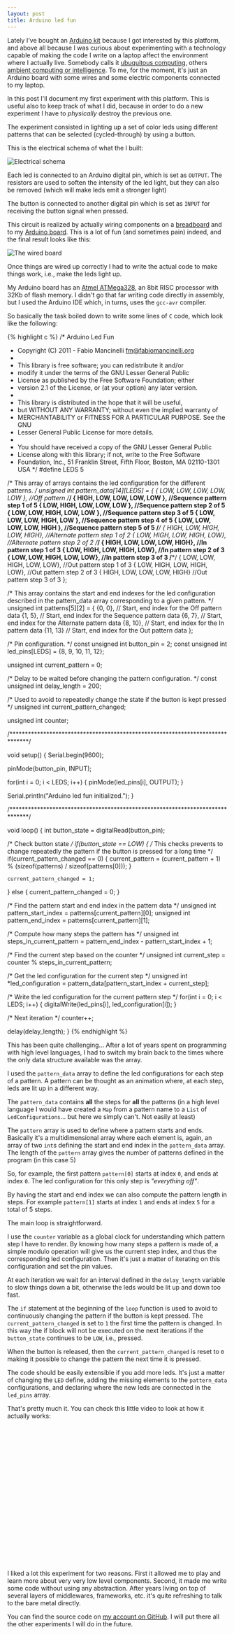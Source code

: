 ```yaml
---
layout: post
title: Arduino led fun
---
```


Lately I've bought an [Arduino kit](http://www.sparkfun.com/products/10173) because I got interested by this platform, and above all because I was curious about experimenting with a technology capable of making the code I write on a laptop affect the environment where I actually live. Somebody calls it [ubuquitous computing](http://en.wikipedia.org/wiki/Ubiquitous_computing), others [ambient computing or intelligence](http://en.wikipedia.org/wiki/Ambient_intelligence). To me, for the moment, it's just an Arduino board with some wires and some electric components connected to my laptop.

In this post I'll document my first experiment with this platform. This is useful also to keep track of what I did, because in order to do a new experiment I have to *physically* destroy the previous one.

The experiment consisted in lighting up a set of color leds using different patterns that can be selected (cycled-through) by using a button.

This is the electrical schema of what the I built:

![Electrical schema](/images/arduino_led_fun_schema.png)

Each led is connected to an Arduino digital pin, which is set as `OUTPUT`. The resistors are used to soften the intensity of the led light, but they can also be removed (which will make leds emit a stronger light)

The button is connected to another digital pin which is set as `INPUT` for receiving the button signal when pressed.

This circuit is realized by actually wiring components on a [breadboard](http://en.wikipedia.org/wiki/Breadboard) and to my [Arduino board](http://arduino.cc/en/uploads/Main/ArduinoUnoSmd.jpg). This is a lot of fun (and sometimes pain) indeed, and the final result looks like this:

![The wired board](/images/arduino_led_fun_board.png)

Once things are wired up correctly I had to write the actual code to make things work, i.e., make the leds light up.

My Arduino board has an [Atmel ATMega328](http://www.atmel.com/dyn/products/product_card.asp?part_id=4720),  an 8bit RISC processor with 32Kb of flash memory. I didn't go that far writing code directly in assembly, but I used the Arduino IDE which, in turns, uses the `gcc-avr` compiler.

So basically the task boiled down to write some lines of `C` code, which look like the following:

{% highlight c %}
/* Arduino Led Fun
 * Copyright (C) 2011 - Fabio Mancinelli <fm@fabiomancinelli.org>
 * 
 * This library is free software; you can redistribute it and/or
 * modify it under the terms of the GNU Lesser General Public
 * License as published by the Free Software Foundation; either
 * version 2.1 of the License, or (at your option) any later version.
 * 
 * This library is distributed in the hope that it will be useful,
 * but WITHOUT ANY WARRANTY; without even the implied warranty of
 * MERCHANTABILITY or FITNESS FOR A PARTICULAR PURPOSE.  See the GNU
 * Lesser General Public License for more details.
 * 
 * You should have received a copy of the GNU Lesser General Public
 * License along with this library; if not, write to the Free Software
 * Foundation, Inc., 51 Franklin Street, Fifth Floor, Boston, MA  02110-1301  USA
 */
#define LEDS 5

/* This array of arrays contains the led configuration for the different patterns. */
unsigned int pattern_data[14][LEDS] = {
 { LOW, LOW, LOW, LOW, LOW },   //Off pattern
 /***/
 { HIGH, LOW, LOW, LOW, LOW },  //Sequence pattern step 1 of 5
 { LOW, HIGH, LOW, LOW, LOW },  //Sequence pattern step 2 of 5
 { LOW, LOW, HIGH, LOW, LOW },  //Sequence pattern step 3 of 5
 { LOW, LOW, LOW, HIGH, LOW },  //Sequence pattern step 4 of 5
 { LOW, LOW, LOW, LOW, HIGH },  //Sequence pattern step 5 of 5
 /***/
 { HIGH, LOW, HIGH, LOW, HIGH}, //Alternate pattern step 1 of 2
 { LOW, HIGH, LOW, HIGH, LOW},  //Alternate pattern step 2 of 2
 /***/
 { HIGH, LOW, LOW, LOW, HIGH},  //In pattern step 1 of 3
 { LOW, HIGH, LOW, HIGH, LOW},  //In pattern step 2 of 3
 { LOW, LOW, HIGH, LOW, LOW},   //In pattern step 3 of 3
 /***/
 { LOW, LOW, HIGH, LOW, LOW},   //Out pattern step 1 of 3
 { LOW, HIGH, LOW, HIGH, LOW},  //Out pattern step 2 of 3
 { HIGH, LOW, LOW, LOW, HIGH}   //Out pattern step 3 of 3
};

/* This array contains the start and end indexes for the led configuration 
   described in the pattern_data array corresponding to a given pattern. */
unsigned int patterns[5][2] = {
  {0, 0},  // Start, end index for the Off pattern data
  {1, 5},  // Start, end index for the Sequence pattern data
  {6, 7},  // Start, end index for the Alternate pattern data
  {8, 10}, // Start, end index for the In pattern data
  {11, 13} // Start, end index for the Out pattern data
};

/* Pin configuration. */
const unsigned int button_pin = 2;
const unsigned int led_pins[LEDS] = {8, 9, 10, 11, 12};

unsigned int current_pattern = 0;

/* Delay to be waited before changing the pattern configuration. */
const unsigned int delay_length = 200;

/* Used to avoid to repeatedly change the state if the button is kept pressed */
unsigned int current_pattern_changed;

unsigned int counter;

/******************************************************************************/

void setup() {
  Serial.begin(9600);
  
  pinMode(button_pin, INPUT);

  for(int i = 0; i < LEDS; i++) {
    pinMode(led_pins[i], OUTPUT);
  }

  Serial.println("Arduino led fun initialized.");
}

/******************************************************************************/

void loop() {
  int button_state = digitalRead(button_pin);
    
  /* Check button state */
  if(button_state == LOW) {
    /* This checks prevents to change repeatedly the pattern if the button is
       pressed for a long time */
    if(current_pattern_changed == 0) {
      current_pattern = (current_pattern + 1) % (sizeof(patterns) / sizeof(patterns[0]));
    }
    
    current_pattern_changed = 1;
  }
  else {
    current_pattern_changed = 0;
  }
  
  /* Find the pattern start and end index in the pattern data */
  unsigned int pattern_start_index = patterns[current_pattern][0];
  unsigned int pattern_end_index = patterns[current_pattern][1];

  /* Compute how many steps the pattern has */
  unsigned int steps_in_current_pattern = pattern_end_index - pattern_start_index + 1;

  /* Find the current step based on the counter */
  unsigned int current_step = counter % steps_in_current_pattern;
  
  /* Get the led configuration for the current step */
  unsigned int *led_configuration = pattern_data[pattern_start_index + current_step];
  
  /* Write the led configuration for the current pattern step */
  for(int i = 0; i < LEDS; i++) {
    digitalWrite(led_pins[i], led_configuration[i]);
  }
     
  /* Next iteration */
  counter++;
  
  delay(delay_length);
}
{% endhighlight %}


This has been quite challenging... After a lot of years spent on programming with high level languages, I had to switch my brain back to the times where the only data structure available was the array.

I used the `pattern_data` array to define the led configurations for each step of a pattern. A pattern can be thought as an animation where, at each step, leds are lit up in a different way.

The `pattern_data` contains **all** the steps for **all** the patterns (in a high level language I would have created a `Map` from a pattern name to a `List` of `LedConfigurations`... but here we simply can't. Not easily at least)

The `pattern` array is used to define where a pattern starts and ends. Basically it's a multidimensional array where each element is, again, an array of two `int`s defining the start and end index in the `pattern_data` array. The length of the `pattern` array gives the number of patterns defined in the program (in this case 5)

So, for example, the first pattern `pattern[0]` starts at index `0`, and ends at index `0`. The led configuration for this only step is *"everything off"*.

By having the start and end index we can also compute the pattern length in steps. For example `pattern[1]` starts at index `1` and ends at index `5` for a total of 5 steps.

The main loop is straightforward.

I use the `counter` variable as a global clock for understanding which pattern step I have to render. By knowing how many steps a pattern is made of, a simple modulo operation will give us the current step index, and thus the corresponding led configuration. Then it's just a matter of iterating on this configuration and set the pin values.

At each iteration we wait for an interval defined in the `delay_length` variable to slow things down a bit, otherwise the leds would be lit up and down too fast.

The `if` statement at the beginning of the `loop` function is used to avoid to continuously changing the pattern if the button is kept pressed. The `current_pattern_changed` is set to `1` the first time the pattern is changed. In this way the if block will not be executed on the next iterations if the `button_state` continues to be `LOW`, i.e., pressed. 

When the button is released, then the `current_pattern_changed` is reset to `0` making it possible to change the pattern the next time it is pressed.

The code should be easily extensible if you add more leds. It's just a matter of changing the `LED` define, adding the missing elements to the `pattern_data` configurations, and declaring where the new leds are connected in the `led_pins` array.

That's pretty much it. You can check this little video to look at how it actually works:

<object width="560" height="315">
  <param name="movie" value="http://www.youtube.com/v/R9QddQcoIso?version=3&amp;hl=en_US&amp;rel=0"></param>
  <param name="allowFullScreen" value="true"></param><param name="allowscriptaccess" value="always"></param>
  <embed src="http://www.youtube.com/v/R9QddQcoIso?version=3&amp;hl=en_US&amp;rel=0" type="application/x-shockwave-flash" width="560" height="315" allowscriptaccess="always" allowfullscreen="true"></embed>
</object>

I liked a lot this experiment for two reasons. First it allowed me to play and learn more about very very low level components. Second, it made me write some code without using any abstraction. After years living on top of several layers of middlewares, frameworks, etc. it's quite refreshing to talk to the bare metal directly.

You can find the source code on [my account on GitHub](https://github.com/fmancinelli/arduino-experiments). I will put there all the other experiments I will do in the future.

